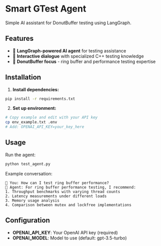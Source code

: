 # Smart GTest Agent

Simple AI assistant for DonutBuffer testing using LangGraph.

## Features

- 🤖 **LangGraph-powered AI agent** for testing assistance
- 💬 **Interactive dialogue** with specialized C++ testing knowledge
- 🎯 **DonutBuffer focus** - ring buffer and performance testing expertise

## Installation

1. **Install dependencies:**
```bash
pip install -r requirements.txt
```

2. **Set up environment:**
```bash
# Copy example and edit with your API key
cp env_example.txt .env
# Add: OPENAI_API_KEY=your_key_here
```

## Usage

Run the agent:
```bash
python test_agent.py
```

Example conversation:
```
👤 You: How can I test ring buffer performance?
🤖 Agent: For ring buffer performance testing, I recommend:
1. Throughput benchmarks with varying thread counts
2. Latency measurements under different loads  
3. Memory usage analysis
4. Comparison between mutex and lockfree implementations
```

## Configuration

- **OPENAI_API_KEY**: Your OpenAI API key (required)
- **OPENAI_MODEL**: Model to use (default: gpt-3.5-turbo) 